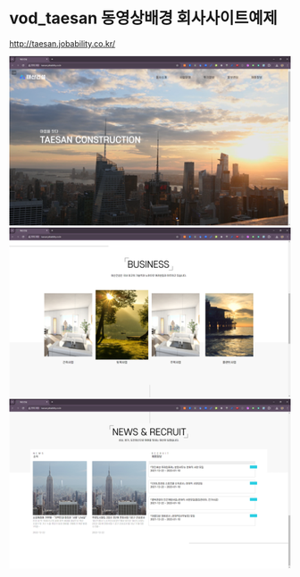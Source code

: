 # vod_taesan 동영상배경 회사사이트예제


 http://taesan.jobability.co.kr/


<img src="taesan01.png"/>
<img src="taesan02.png"/>
<img src="taesan03.png"/>
